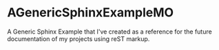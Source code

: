 # AGenericSphinxExampleMO
A Generic Sphinx Example that I've created as a reference for the future documentation of my projects using reST markup.
